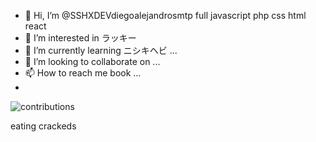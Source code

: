 - 👋 Hi, I’m @SSHXDEVdiegoalejandrosmtp full javascript php css html  react
-  👀 I’m interested in  ラッキー
- 🌱 I’m currently learning   ニシキヘビ    ...
- 💞️ I’m looking to collaborate on ...
- 📫 How to reach me book  ...
-
![contributions](https://github.com/SSHXDEVdiegoalejandrosmtp/SSHXDEVdiegoalejandrosmtp/assets/169316076/886ea58b-d32d-4fb0-9c18-a79abfb0cc82)











eating  crackeds 
